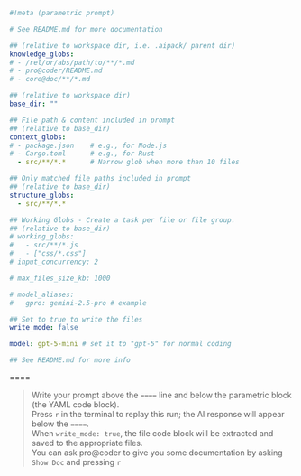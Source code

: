 ```yaml
#!meta (parametric prompt)

# See README.md for more documentation

## (relative to workspace dir, i.e. .aipack/ parent dir)
knowledge_globs:
# - /rel/or/abs/path/to/**/*.md      
# - pro@coder/README.md
# - core@doc/**/*.md

## (relative to workspace dir)
base_dir: "" 

## File path & content included in prompt
## (relative to base_dir)
context_globs:
# - package.json    # e.g., for Node.js
# - Cargo.toml      # e.g., for Rust
  - src/**/*.*      # Narrow glob when more than 10 files

## Only matched file paths included in prompt
## (relative to base_dir)
structure_globs:
  - src/**/*.*

## Working Globs - Create a task per file or file group.
## (relative to base_dir)
# working_globs:
#   - src/**/*.js
#   - ["css/*.css"]
# input_concurrency: 2

# max_files_size_kb: 1000

# model_aliases:
#   gpro: gemini-2.5-pro # example

## Set to true to write the files
write_mode: false

model: gpt-5-mini # set it to "gpt-5" for normal coding

## See README.md for more info
```

====
> Write your prompt above the `====` line and below the parametric block (the YAML code block).  
> Press `r` in the terminal to replay this run; the AI response will appear below the `====`.  
> When `write_mode: true`, the file code block will be extracted and saved to the appropriate files.  
> You can ask pro@coder to give you some documentation by asking `Show Doc` and pressing `r`  